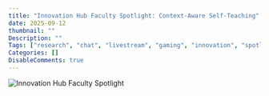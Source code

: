 ```yaml
---
title: "Innovation Hub Faculty Spotlight: Context-Aware Self-Teaching"
date: 2025-09-12
thumbnail: ""
Description: ""
Tags: ["research", "chat", "livestream", "gaming", "innovation", "spotlight"]
Categories: []
DisableComments: true
---
```



![Innovation Hub Faculty Spotlight](/images/innovation-hub-spotlight-sept2025.png)
